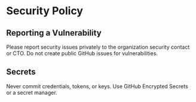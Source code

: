 # Security Policy

## Reporting a Vulnerability
Please report security issues privately to the organization security contact or CTO.
Do not create public GitHub issues for vulnerabilities.

## Secrets
Never commit credentials, tokens, or keys. Use GitHub Encrypted Secrets or a secret manager.
